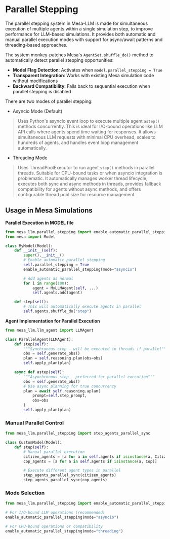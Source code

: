 # Parallel Stepping

The parallel stepping system in Mesa-LLM is made for simultaneous execution of multiple agents within a single simulation step, to improve performance for LLM-based simulations. It provides both automatic and manual parallel execution modes with support for async/await patterns and threading-based approaches.

The system monkey-patches Mesa's `AgentSet.shuffle_do()` method to automatically detect parallel stepping opportunities:
- **Model Flag Detection**: Activates when `model.parallel_stepping = True`
- **Transparent Integration**: Works with existing Mesa simulation code without modifications
- **Backward Compatibility**: Falls back to sequential execution when parallel stepping is disabled

There are two modes of parallel stepping:

- Asyncio Mode (Default)

> Uses Python's asyncio event loop to execute multiple agent `astep()` methods concurrently. This is ideal for I/O-bound operations like LLM API calls where agents spend time waiting for responses. It allows simultaneous LLM requests with minimal CPU overhead, scales to hundreds of agents, and handles event loop management automatically.

- Threading Mode

> Uses ThreadPoolExecutor to run agent `step()` methods in parallel threads. Suitable for CPU-bound tasks or when asyncio integration is problematic. It automatically manages worker thread lifecycle, executes both sync and async methods in threads, provides fallback compatibility for agents without async methods, and offers configurable thread pool size for resource management.

## Usage in Mesa Simulations

**Parallel Execution in MODEL file**

```python
from mesa_llm.parallel_stepping import enable_automatic_parallel_stepping
from mesa import Model

class MyModel(Model):
    def __init__(self):
        super().__init__()
        # Enable automatic parallel stepping
        self.parallel_stepping = True
        enable_automatic_parallel_stepping(mode="asyncio")

        # Add agents as normal
        for i in range(100):
            agent = MyLLMAgent(self, ...)
            self.agents.add(agent)

    def step(self):
        # This will automatically execute agents in parallel
        self.agents.shuffle_do("step")
```

**Agent Implementation for Parallel Execution**

```python
from mesa_llm.llm_agent import LLMAgent

class ParallelAgent(LLMAgent):
    def step(self):
        """Synchronous step - will be executed in threads if parallel"""
        obs = self.generate_obs()
        plan = self.reasoning.plan(obs=obs)
        self.apply_plan(plan)

    async def astep(self):
        """Asynchronous step - preferred for parallel execution"""
        obs = self.generate_obs()
        # Use async planning for true concurrency
        plan = await self.reasoning.aplan(
            prompt=self.step_prompt,
            obs=obs
        )
        self.apply_plan(plan)
```

### Manual Parallel Control

```python
from mesa_llm.parallel_stepping import step_agents_parallel_sync

class CustomModel(Model):
    def step(self):
        # Manual parallel execution
        citizen_agents = [a for a in self.agents if isinstance(a, Citizen)]
        cop_agents = [a for a in self.agents if isinstance(a, Cop)]

        # Execute different agent types in parallel
        step_agents_parallel_sync(citizen_agents)
        step_agents_parallel_sync(cop_agents)
```



### Mode Selection

```python
from mesa_llm.parallel_stepping import enable_automatic_parallel_stepping

# For I/O-bound LLM operations (recommended)
enable_automatic_parallel_stepping(mode="asyncio")

# For CPU-bound operations or compatibility
enable_automatic_parallel_stepping(mode="threading")
```


